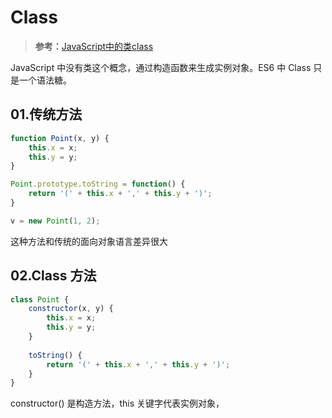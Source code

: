 # Class

> **参考：**[JavaScript中的类class](https://juejin.cn/post/6844903495783415822)

JavaScript 中没有类这个概念，通过构造函数来生成实例对象。ES6 中 Class 只是一个语法糖。

## 01.传统方法

```js
function Point(x, y) {
    this.x = x;
    this.y = y;
}

Point.prototype.toString = function() {
    return '(' + this.x + ',' + this.y + ')';
}

v = new Point(1, 2);
```

这种方法和传统的面向对象语言差异很大

## 02.Class 方法

```js
class Point {
    constructor(x, y) {
        this.x = x;
        this.y = y;
    }
    
    toString() {
        return '(' + this.x + ',' + this.y + ')';
    }
}
```

constructor() 是构造方法，this 关键字代表实例对象，

